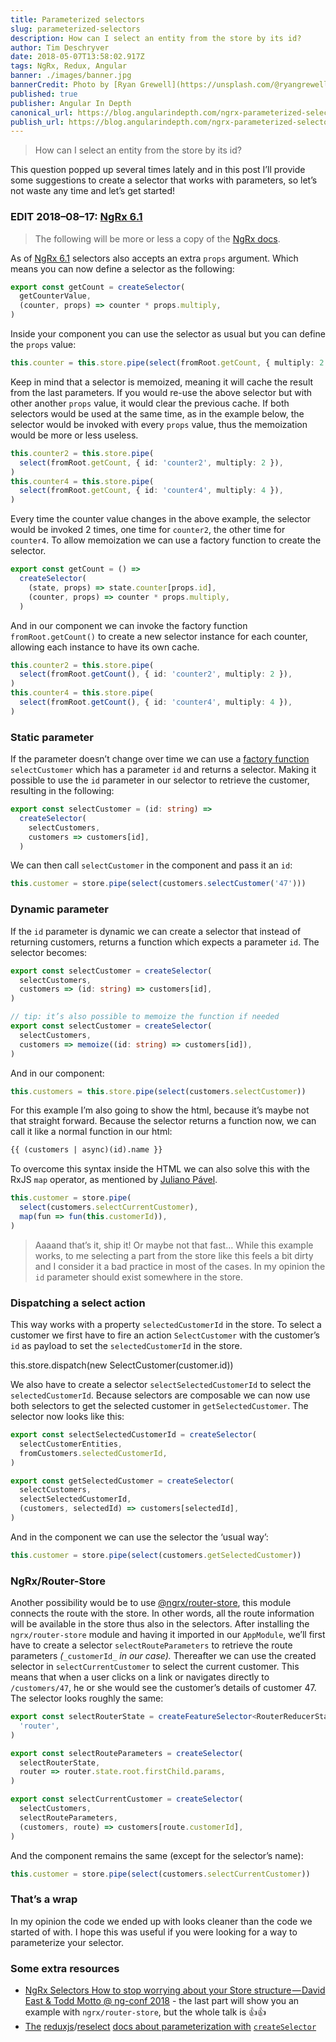 ```yaml
---
title: Parameterized selectors
slug: parameterized-selectors
description: How can I select an entity from the store by its id?
author: Tim Deschryver
date: 2018-05-07T13:58:02.917Z
tags: NgRx, Redux, Angular
banner: ./images/banner.jpg
bannerCredit: Photo by [Ryan Grewell](https://unsplash.com/@ryangrewell) on [Unsplash](https://unsplash.com)
published: true
publisher: Angular In Depth
canonical_url: https://blog.angularindepth.com/ngrx-parameterized-selector-e3f610529f8
publish_url: https://blog.angularindepth.com/ngrx-parameterized-selector-e3f610529f8
---
```


> How can I select an entity from the store by its id?

This question popped up several times lately and in this post I’ll provide some suggestions to create a selector that works with parameters, so let’s not waste any time and let’s get started!

### EDIT 2018–08–17: [NgRx 6.1](https://github.com/ngrx/platform/blob/master/CHANGELOG.md#610-2018-08-01)

> The following will be more or less a copy of the [NgRx docs](https://github.com/ngrx/platform/blob/master/docs/store/selectors.md#createselector-with-props).

As of [NgRx 6.1](https://github.com/ngrx/platform/blob/master/CHANGELOG.md#610-2018-08-01) selectors also accepts an extra `props` argument. Which means you can now define a selector as the following:

```ts
export const getCount = createSelector(
  getCounterValue,
  (counter, props) => counter * props.multiply,
)
```

Inside your component you can use the selector as usual but you can define the `props` value:

```ts
this.counter = this.store.pipe(select(fromRoot.getCount, { multiply: 2 }))
```

Keep in mind that a selector is memoized, meaning it will cache the result from the last parameters. If you would re-use the above selector but with other another `props` value, it would clear the previous cache. If both selectors would be used at the same time, as in the example below, the selector would be invoked with every `props` value, thus the memoization would be more or less useless.

```ts
this.counter2 = this.store.pipe(
  select(fromRoot.getCount, { id: 'counter2', multiply: 2 }),
)
this.counter4 = this.store.pipe(
  select(fromRoot.getCount, { id: 'counter4', multiply: 4 }),
)
```

Every time the counter value changes in the above example, the selector would be invoked 2 times, one time for `counter2`, the other time for `counter4`. To allow memoization we can use a factory function to create the selector.

```ts
export const getCount = () =>
  createSelector(
    (state, props) => state.counter[props.id],
    (counter, props) => counter * props.multiply,
  )
```

And in our component we can invoke the factory function `fromRoot.getCount()` to create a new selector instance for each counter, allowing each instance to have its own cache.

```ts
this.counter2 = this.store.pipe(
  select(fromRoot.getCount(), { id: 'counter2', multiply: 2 }),
)
this.counter4 = this.store.pipe(
  select(fromRoot.getCount(), { id: 'counter4', multiply: 4 }),
)
```

### Static parameter

If the parameter doesn’t change over time we can use a [factory function](https://medium.com/javascript-scene/javascript-factory-functions-with-es6-4d224591a8b1) `selectCustomer` which has a parameter `id` and returns a selector. Making it possible to use the `id` parameter in our selector to retrieve the customer, resulting in the following:

```ts
export const selectCustomer = (id: string) =>
  createSelector(
    selectCustomers,
    customers => customers[id],
  )
```

We can then call `selectCustomer` in the component and pass it an `id`:

```ts
this.customer = store.pipe(select(customers.selectCustomer('47')))
```

### Dynamic parameter

If the `id` parameter is dynamic we can create a selector that instead of returning customers, returns a function which expects a parameter `id`. The selector becomes:

```ts
export const selectCustomer = createSelector(
  selectCustomers,
  customers => (id: string) => customers[id],
)

// tip: it’s also possible to memoize the function if needed
export const selectCustomer = createSelector(
  selectCustomers,
  customers => memoize((id: string) => customers[id]),
)
```

And in our component:

```ts
this.customers = this.store.pipe(select(customers.selectCustomer))
```

For this example I’m also going to show the html, because it’s maybe not that straight forward. Because the selector returns a function now, we can call it like a normal function in our html:

```html
{{ (customers | async)(id).name }}
```

To overcome this syntax inside the HTML we can also solve this with the RxJS `map` operator, as mentioned by [Juliano Pável](https://medium.com/u/727c16f25ce2).

```ts
this.customer = store.pipe(
  select(customers.selectCurrentCustomer),
  map(fun => fun(this.customerId)),
)
```

> Aaaand that’s it, ship it! Or maybe not that fast… While this example works, to me selecting a part from the store like this feels a bit dirty and I consider it a bad practice in most of the cases. In my opinion the `id` parameter should exist somewhere in the store.

### Dispatching a select action

This way works with a property `selectedCustomerId` in the store. To select a customer we first have to fire an action `SelectCustomer` with the customer’s `id` as payload to set the `selectedCustomerId` in the store.

this.store.dispatch(new SelectCustomer(customer.id))

We also have to create a selector `selectSelectedCustomerId` to select the `selectedCustomerId`. Because selectors are composable we can now use both selectors to get the selected customer in `getSelectedCustomer`. The selector now looks like this:

```ts
export const selectSelectedCustomerId = createSelector(
  selectCustomerEntities,
  fromCustomers.selectedCustomerId,
)

export const getSelectedCustomer = createSelector(
  selectCustomers,
  selectSelectedCustomerId,
  (customers, selectedId) => customers[selectedId],
)
```

And in the component we can use the selector the ‘usual way’:

```ts
this.customer = store.pipe(select(customers.getSelectedCustomer))
```

### NgRx/Router-Store

Another possibility would be to use [@ngrx/router-store](https://github.com/ngrx/platform/blob/master/docs/router-store/README.md), this module connects the route with the store. In other words, all the route information will be available in the store thus also in the selectors. After installing the `ngrx/router-store` module and having it imported in our `AppModule`, we’ll first have to create a selector `selectRouteParameters` to retrieve the route parameters _(_`_customerId_` _in our case)._ Thereafter we can use the created selector in `selectCurrentCustomer` to select the current customer. This means that when a user clicks on a link or navigates directly to `/customers/47`, he or she would see the customer’s details of customer 47. The selector looks roughly the same:

```ts
export const selectRouterState = createFeatureSelector<RouterReducerState>(
  'router',
)

export const selectRouteParameters = createSelector(
  selectRouterState,
  router => router.state.root.firstChild.params,
)

export const selectCurrentCustomer = createSelector(
  selectCustomers,
  selectRouteParameters,
  (customers, route) => customers[route.customerId],
)
```

And the component remains the same (except for the selector’s name):

```ts
this.customer = store.pipe(select(customers.selectCurrentCustomer))
```

### That’s a wrap

In my opinion the code we ended up with looks cleaner than the code we started of with. I hope this was useful if you were looking for a way to parameterize your selector.

### Some extra resources

- [NgRx Selectors How to stop worrying about your Store structure — David East & Todd Motto @ ng-conf 2018](https://www.youtube.com/watch?v=Y4McLi9scfc) - the last part will show you an example with `ngrx/router-store`, but the whole talk is 👍👍
- [The](https://github.com/reduxjs/reselect/#q-how-do-i-create-a-selector-that-takes-an-argument) [reduxjs](https://github.com/reduxjs)/[reselect](https://github.com/reduxjs/reselect) [docs about parameterization with](https://github.com/reduxjs/reselect/#q-how-do-i-create-a-selector-that-takes-an-argument) [`createSelector`](https://github.com/reduxjs/reselect/#q-how-do-i-create-a-selector-that-takes-an-argument)
